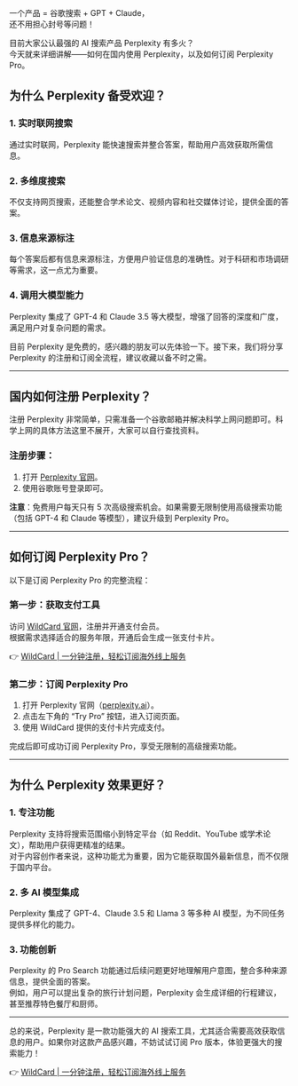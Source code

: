 一个产品 = 谷歌搜索 + GPT + Claude，  
还不用担心封号等问题！  

目前大家公认最强的 AI 搜索产品 Perplexity 有多火？  
今天就来详细讲解——如何在国内使用 Perplexity，以及如何订阅 Perplexity Pro。

## 为什么 Perplexity 备受欢迎？

### 1. 实时联网搜索  
通过实时联网，Perplexity 能快速搜索并整合答案，帮助用户高效获取所需信息。

### 2. 多维度搜索  
不仅支持网页搜索，还能整合学术论文、视频内容和社交媒体讨论，提供全面的答案。

### 3. 信息来源标注  
每个答案后都有信息来源标注，方便用户验证信息的准确性。对于科研和市场调研等需求，这一点尤为重要。

### 4. 调用大模型能力  
Perplexity 集成了 GPT-4 和 Claude 3.5 等大模型，增强了回答的深度和广度，满足用户对复杂问题的需求。

目前 Perplexity 是免费的，感兴趣的朋友可以先体验一下。接下来，我们将分享 Perplexity 的注册和订阅全流程，建议收藏以备不时之需。

---

## 国内如何注册 Perplexity？

注册 Perplexity 非常简单，只需准备一个谷歌邮箱并解决科学上网问题即可。科学上网的具体方法这里不展开，大家可以自行查找资料。

### 注册步骤：
1. 打开 [Perplexity 官网](https://www.perplexity.ai/)。  
2. 使用谷歌账号登录即可。

**注意**：免费用户每天只有 5 次高级搜索机会。如果需要无限制使用高级搜索功能（包括 GPT-4 和 Claude 等模型），建议升级到 Perplexity Pro。

---

## 如何订阅 Perplexity Pro？

以下是订阅 Perplexity Pro 的完整流程：

### 第一步：获取支付工具  
访问 [WildCard 官网](https://bit.ly/bewildcard)，注册并开通支付会员。  
根据需求选择适合的服务年限，开通后会生成一张支付卡片。

👉 [WildCard | 一分钟注册，轻松订阅海外线上服务](https://bit.ly/bewildcard)

### 第二步：订阅 Perplexity Pro  
1. 打开 Perplexity 官网（[perplexity.ai](https://www.perplexity.ai/)）。  
2. 点击左下角的 “Try Pro” 按钮，进入订阅页面。  
3. 使用 WildCard 提供的支付卡片完成支付。

完成后即可成功订阅 Perplexity Pro，享受无限制的高级搜索功能。

---

## 为什么 Perplexity 效果更好？

### 1. 专注功能  
Perplexity 支持将搜索范围缩小到特定平台（如 Reddit、YouTube 或学术论文），帮助用户获得更精准的结果。  
对于内容创作者来说，这种功能尤为重要，因为它能获取国外最新信息，而不仅限于国内平台。

### 2. 多 AI 模型集成  
Perplexity 集成了 GPT-4、Claude 3.5 和 Llama 3 等多种 AI 模型，为不同任务提供多样化的能力。

### 3. 功能创新  
Perplexity 的 Pro Search 功能通过后续问题更好地理解用户意图，整合多种来源信息，提供全面的答案。  
例如，用户可以提出复杂的旅行计划问题，Perplexity 会生成详细的行程建议，甚至推荐特色餐厅和厨师。

---

总的来说，Perplexity 是一款功能强大的 AI 搜索工具，尤其适合需要高效获取信息的用户。如果你对这款产品感兴趣，不妨试试订阅 Pro 版本，体验更强大的搜索能力！

👉 [WildCard | 一分钟注册，轻松订阅海外线上服务](https://bit.ly/bewildcard)